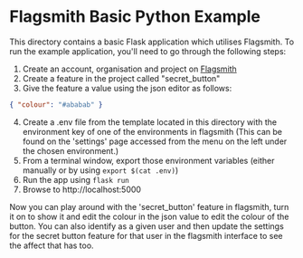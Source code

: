 # Flagsmith Basic Python Example

This directory contains a basic Flask application which utilises Flagsmith. To run the example application, you'll need
to go through the following steps:

1. Create an account, organisation and project on [Flagsmith](https://flagsmith.com)
2. Create a feature in the project called "secret_button"
3. Give the feature a value using the json editor as follows:

```json
{ "colour": "#ababab" }
```

4. Create a .env file from the template located in this directory with the environment key of one of the environments in
   flagsmith (This can be found on the 'settings' page accessed from the menu on the left under the chosen environment.)
5. From a terminal window, export those environment variables (either manually or by using `export $(cat .env)`)
6. Run the app using `flask run`
7. Browse to http://localhost:5000

Now you can play around with the 'secret_button' feature in flagsmith, turn it on to show it and edit the colour in the
json value to edit the colour of the button. You can also identify as a given user and then update the settings for the
secret button feature for that user in the flagsmith interface to see the affect that has too.
